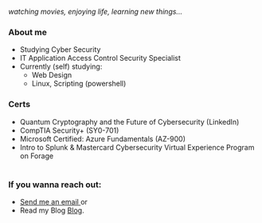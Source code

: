 
_watching movies, enjoying life, learning new things..._

### About me
- Studying Cyber Security 
- IT Application Access Control Security Specialist
- Currently (self) studying:
  - Web Design
  - Linux, Scripting (powershell)

### Certs
- Quantum Cryptography and the Future of Cybersecurity (LinkedIn)
-  CompTIA Security+ (SY0-701)
-   Microsoft Certified: Azure Fundamentals (AZ-900)
-   Intro to Splunk & Mastercard Cybersecurity Virtual Experience Program on Forage

#

### If you wanna reach out:
  - <a href="mailto:kushp1@umbc.edu">Send me an email </a> or
  - Read my Blog [Blog](https://medium.com/@krp20502050).
